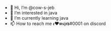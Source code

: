 - 👋 Hi, I’m @cow-s-jeb
- 👀 I’m interested in java
- 🌱 I’m currently learning java
- 📫 How to reach me 𝖈❤𝖜𝖘𝖏𝖊𝖇#0001 on discord

<!---
cow-s-jeb/cow-s-jeb is a ✨ special ✨ repository because its `README.md` (this file) appears on your GitHub profile.
You can click the Preview link to take a look at your changes.
--->
